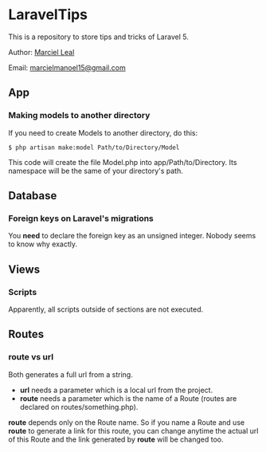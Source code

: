 # LaravelTips
This is a repository to store tips and tricks of Laravel 5.

Author: [Marciel Leal](https://github.com/marcielleal)

Email: marcielmanoel15@gmail.com
## App
### Making models to another directory
If you need to create Models to another directory, do this:
```ShellScript
$ php artisan make:model Path/to/Directory/Model
```
This code will create the file Model.php into app/Path/to/Directory. Its namespace will be the same of your directory's path.

## Database
### Foreign keys on Laravel's migrations
You **need** to declare the foreign key as an unsigned integer. Nobody seems to know why exactly.

## Views
### Scripts
Apparently, all scripts outside of sections are not executed.

## Routes
### route vs url
Both generates a full url from a string. 
* **url** needs a parameter which is a local url from the project. 
* **route** needs a parameter which is the name of a Route (routes are declared on routes/something.php).

**route** depends only on the Route name. So if you name a Route and use **route** to generate a link for this route, you can change anytime the actual url of this Route and the link generated by **route** will be changed too.
